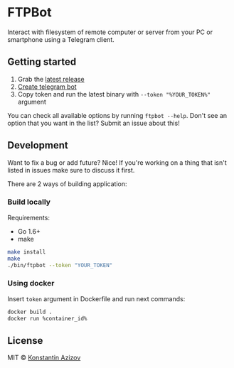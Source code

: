 # FTPBot

Interact with filesystem of remote computer or server from your PC or smartphone using a Telegram client.

## Getting started

1. Grab the [latest release](https://github.com/G07cha/ftpbot/releases)
2. [Create telegram bot](https://core.telegram.org/bots#3-how-do-i-create-a-bot)
3. Copy token and run the latest binary with `--token "%YOUR_TOKEN%"` argument

You can check all available options by running `ftpbot --help`. Don't see an option that you want in the list? Submit an issue about this!

## Development

Want to fix a bug or add future? Nice! If you're working on a thing that isn't listed in issues make sure to discuss it first.

There are 2 ways of building application:

### Build locally
Requirements:
- Go 1.6+
- make

```bash
make install
make
./bin/ftpbot --token "YOUR_TOKEN"
```

### Using docker

Insert `token` argument in Dockerfile and run next commands:

```bash
docker build .
docker run %container_id%
```

## License

MIT © [Konstantin Azizov](http://g07cha.github.io)
